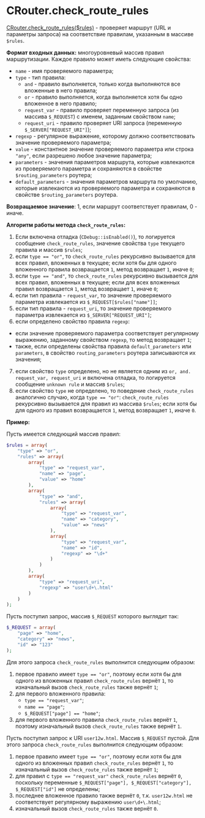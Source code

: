 # CRouter.check_route_rules

[CRouter.check_route_rules(\$rules)](./CRouter.php) - проверяет маршрут (URL и параметры запроса) на соответствие правилам, указанным в массиве `$rules`.

**Формат входных данных:** многоуровневый массив правил маршрутизации. Каждое правило может иметь следующие свойства:

- `name` - имя проверяемого параметра;
- `type` - тип правила:
  - `and` - правило выполняется, только когда выполняются все вложенные в него правила;
  - `or` - правило выполняется, когда выполняется хотя бы одно вложенное в него правило;
  - `request_var` - правило проверяет переменную запроса (из массива `$_REQUEST`) с именем, заданным свойством `name`;
  - `request_uri` - правило проверяет URI запроса (переменную `$_SERVER["REQUEST_URI"]`);
- `regexp` - регулярное выражение, которому должно соответствовать значение проверяемого параметра;
- `value` - константное значение проверяемого параметра или строка `"any"`, если разрешено любое значение параметра;
- `parameters` - значения параметров маршрута, которые извлекаются из проверяемого параметра и сохраняются в свойстве `$routing_parameters` роутера;
- `default_parameters` - значения параметров маршрута по умолчанию, которые извлекаются из проверяемого параметра и сохраняются в свойстве `$routing_parameters` роутера.

**Возвращаемое значение**: 1, если маршрут соответствует правилам, 0 - иначе.

**Алгоритм работы метода `check_route_rules`:**

1. Если включена отладка (`CDebug::isEnabled()`), то логируется сообщение `check_route_rules`, значение свойства `type` текущего правила и массив `$rules`;
2. если `type == "or"`, то `check_route_rules` рекурсивно вызывается для всех правил, вложенных в текущее; если хотя бы для одного вложенного правила возвращается `1`, метод возвращает `1`, иначе `0`;
3. если `type == "and"`, то `check_route_rules` рекурсивно вызывается для всех правил, вложенных в текущее; если для всех вложенных правил возвращается `1`, метод возвращает `1`, иначе `0`;
4. если тип правила - `request_var`, то значение проверяемого параметра извлекается из `$_REQUEST[$rules["name"]]`;
5. если тип правила - `request_uri`, то значение проверяемого параметра извлекается из `$_SERVER["REQUEST_URI"]`;
6. если определено свойство правила `regexp`:
  - если значение проверяемого параметра соответствует регулярному выражению, заданному свойством `regexp`, то метод возвращает `1`;
  - также, если определены свойства правила `default_parameters` или `parameters`, в свойство `routing_parameters` роутера записываются их значения;
7. если свойство `type` определено, но не является одним из `or, and. request_var, request_uri` и включена отладка, то логируется сообщение `unknown rule` и массив `$rules`;
8. если свойство `type` не определено, то поведение `check_route_rules` аналогично случаю, когда `type == "or"`: `check_route_rules` рекурсивно вызывается для правил из массива `$rules`; если хотя бы для одного из правил возвращается `1`, метод возвращает `1`, иначе `0`.

**Пример:**

Пусть имеется следующий массив правил:

```php
$rules = array(
    "type" => "or",
    "rules" => array(
        array(
            "type" => "request_var",
            "name" => "page",
            "value" => "home"
        ),
        array(
            "type" => "and",
            "rules" => array(
                array(
                    "type" => "request_var",
                    "name" => "category",
                    "value" => "news"
                ),
                array(
                    "type" => "request_var",
                    "name" => "id",
                    "regexp" => "\d+"
                )
            )
        ),
        array(
            "type" => "request_uri",
            "regexp" => "user\d+\.html"
        )
    )
);
```

Пусть поступил запрос, массив `$_REQUEST` которого выглядит так:

```php
$_REQUEST = array(
    "page" => "home",
    "category" => "news",
    "id" => "123"
);
```

Для этого запроса `check_route_rules` выполнится следующим образом:
1. первое правило имеет `type == "or"`, поэтому если хотя бы для одного из вложенных правил `check_route_rules` вернёт `1`, то изначальный вызов `check_route_rules` также вернёт `1`;
2. для первого вложенного правила:
    - `type == "request_var"`;
    - `name == "page"`;
    - `$_REQUEST["page"] == "home"`;
3. для первого вложенного правила `check_route_rules` вернёт `1`, поэтому изначальный вызов `check_route_rules` также вернёт `1`.

Пусть поступил запрос к URI `user12w.html`. Массив `$_REQUEST` пустой. Для этого запроса `check_route_rules` выполнится следующим образом:
1. первое правило имеет `type == "or"`, поэтому если хотя бы для одного из вложенных правил `check_route_rules` вернёт `1`, то изначальный вызов `check_route_rules` также вернёт `1`;
2. для правил с `type == "request_var"` `check_route_rules` вернёт `0`, поскольку переменные `$_REQUEST["page"], $_REQUEST["category"], $_REQUEST["id"]` не определены;
3. последнее вложенное правило также вернёт `0`, т.к. `user12w.html` не соответствует регулярному выражению `user\d+\.html`;
4. изначальный вызов `check_route_rules` также вернёт `0`.
